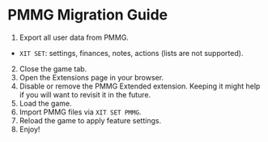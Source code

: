 # PMMG Migration Guide

1. Export all user data from PMMG.
  - `XIT SET`: settings, finances, notes, actions (lists are not supported).
2. Close the game tab.
3. Open the Extensions page in your browser.
4. Disable or remove the PMMG Extended extension. Keeping it might help if you will want to revisit it in the future.
5. Load the game.
6. Import PMMG files via `XIT SET PMMG`.
7. Reload the game to apply feature settings.
8. Enjoy!
